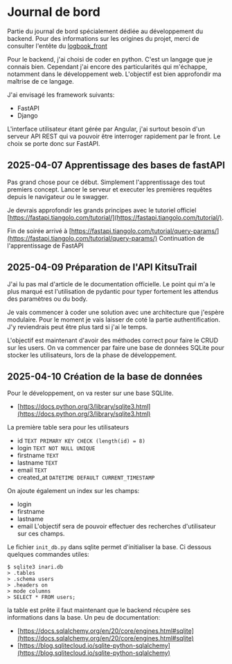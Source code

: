 # Journal de bord

Partie du journal de bord spécialement dédiée au développement du backend.
Pour des informations sur les origines du projet, merci de consulter l'entête du [logbook_front](./logbook_front.md)

Pour le backend, j'ai choisi de coder en python. C'est un langage que je connais bien.
Cependant j'ai encore des particularités qui m'échappe, notamment dans le développement web.
L'objectif est bien approfondir ma maîtrise de ce langage.

J'ai envisagé les framework suivants:
- FastAPI
- Django

L'interface utilisateur étant gérée par Angular, j'ai surtout besoin d'un serveur API REST qui va pouvoir être interroger rapidement par le front.
Le choix se porte donc sur FastAPI. 

## 2025-04-07 Apprentissage des bases de fastAPI
Pas grand chose pour ce début.
Simplement l'apprentissage des tout premiers concept.
Lancer le serveur et executer les premières requêtes depuis le navigateur ou le swagger.

Je devrais approfondir les grands principes avec le tutoriel officiel [https://fastapi.tiangolo.com/tutorial/](https://fastapi.tiangolo.com/tutorial/).

Fin de soirée arrivé à [https://fastapi.tiangolo.com/tutorial/query-params/](https://fastapi.tiangolo.com/tutorial/query-params/)
Continuation de l'apprentissage de FastAPI

## 2025-04-09 Préparation de l'API KitsuTrail
J'ai lu pas mal d'article de le documentation officielle.
Le point qui m'a le plus marqué est l'utilisation de pydantic pour typer fortement les attendus des paramètres ou du body.

Je vais commencer à coder une solution avec une architecture que j'espère modulaire.
Pour le moment je vais laisser de coté la partie authentification.
J'y reviendrais peut être plus tard si j'ai le temps.

L'objectif est maintenant d'avoir des méthodes correct pour faire le CRUD sur les users.
On va commencer par faire une base de données SQLite pour stocker les utilisateurs, lors de la phase de développement.

## 2025-04-10 Création de la base de données
Pour le développement, on va rester sur une base SQLlite.
- [https://docs.python.org/3/library/sqlite3.html](https://docs.python.org/3/library/sqlite3.html)

La première table sera pour les utilisateurs
- id `TEXT PRIMARY KEY CHECK (length(id) = 8)`
- login `TEXT NOT NULL UNIQUE`
- firstname `TEXT`
- lastname `TEXT`
- email `TEXT`
- created_at `DATETIME DEFAULT CURRENT_TIMESTAMP`

On ajoute également un index sur les champs:
- login
- firstname
- lastname
- email
L'objectif sera de pouvoir effectuer des recherches d'utilisateur sur ces champs.

Le fichier `init_db.py` dans sqlite permet d'initialiser la base.
Ci dessous quelques commandes utiles:
``` 
$ sqlite3 inari.db
> .tables
> .schema users
> .headers on
> mode columns
> SELECT * FROM users;
```

la table est prête il faut maintenant que le backend récupère ses informations dans la base.
Un peu de documentation:
- [https://docs.sqlalchemy.org/en/20/core/engines.html#sqlite](https://docs.sqlalchemy.org/en/20/core/engines.html#sqlite)
- [https://blog.sqlitecloud.io/sqlite-python-sqlalchemy](https://blog.sqlitecloud.io/sqlite-python-sqlalchemy)
